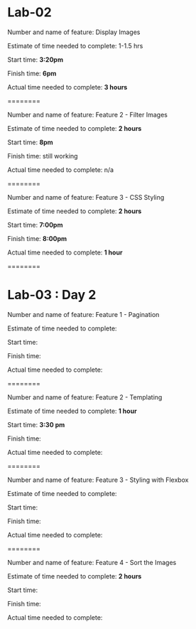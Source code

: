 # Lab-02

Number and name of feature: Display Images

Estimate of time needed to complete: 1-1.5 hrs

Start time: **3:20pm**

Finish time: **6pm**

Actual time needed to complete: **3 hours**


========


Number and name of feature: Feature 2 - Filter Images

Estimate of time needed to complete: **2 hours**

Start time: **8pm**

Finish time: still working

Actual time needed to complete: n/a


========


Number and name of feature: Feature 3 - CSS Styling

Estimate of time needed to complete: **2 hours**

Start time: **7:00pm**

Finish time: **8:00pm**

Actual time needed to complete: **1 hour**

========

# Lab-03 : Day 2

Number and name of feature: Feature 1 - Pagination

Estimate of time needed to complete: 

Start time: 

Finish time: 

Actual time needed to complete: 

========


Number and name of feature: Feature 2 - Templating

Estimate of time needed to complete: **1 hour**

Start time: **3:30 pm**

Finish time: 

Actual time needed to complete: 


========


Number and name of feature: Feature 3 - Styling with Flexbox

Estimate of time needed to complete: 

Start time: 

Finish time: 

Actual time needed to complete: 

========


Number and name of feature: Feature 4 - Sort the Images

Estimate of time needed to complete: **2 hours**

Start time: 

Finish time: 

Actual time needed to complete: 